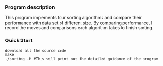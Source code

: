 ### Program description
This program implements four sorting algorithms and compare their performance with data set of different size. By comparing performance, I record the moves and comparisons each algorithm takes to finish sorting.


### Quick Start
	download all the source code
	make
	./sorting -H #This will print out the detailed guidance of the program 
